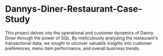 # Dannys-Diner-Restaurant-Case-Study
This project delves into the operational and customer dynamics of Danny Diner through the power of SQL. By meticulously analyzing the restaurant's transactional data, we sought to uncover valuable insights into customer preferences, menu item performance, and overall business trends.
